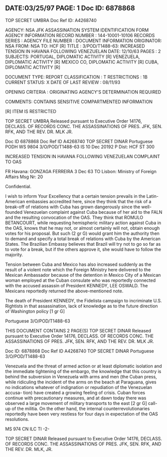 DATE:03/25/97
PAGE: 1
Doc ID: 6878868
---
TOP SECRET UMBRA
Doc Ref ID: A4268740

AGENCY: NSA
JFK ASSASSINATION SYSTEM
IDENTIFICATION FORM
AGENCY INFORMATION
RECORD NUMBER : 144-10001-10106
RECORDS SERIES :
AGENCY FILE NUMBER :
DOCUMENT INFORMATION
ORIGINATOR: NSA
FROM: NSA
TO: HCF [R]
TITLE :
3/POD/T1488-63: INCREASED TENSION IN HAVANA FOLLOWING VENEZUELAN
DATE: 12/10/63
PAGES : 2
SUBJECTS:
PORTUGAL, DIPLOMATIC ACTIVITY [R]
VENEZUELA, DIPLOMATIC ACTIVITY [R]
MEXICO CO, DIPLOMATIC ACTIVITY [R]
CUBA, DIPLOMATIC ACTIVITY [R]

DOCUMENT TYPE: REPORT
CLASSIFICATION : T
RESTRICTIONS : 1B
CURRENT STATUS: X
DATE OF LAST REVIEW : 08/11/93

OPENING CRITERIA :
ORIGINATING AGENCY'S DETERMINATION REQUIRED

COMMENTS:
CONTAINS SENSITIVE COMPARTMENTED INFORMATION

[R] ITEM IS RESTRICTED

TOP SECRET UMBRĄ
Released pursuant to Executive Order 14176, DECLASS. OF RECORDS CONC. THE ASSASSINATIONS OF PRES. JFK, SEN.
RFK, AND THE REV. DR. MLK JR.

Doc ID 6878868
Doc Ref ID A4268740
TOP SECRET DINAR
Portuguese PODH WS 9804 3/O/POD/T1488-63
IS 10 Dec 20192 P
Dist: HCF
ST 300

INCREASED TENSION IN HAVANA FOLLOWING VENEZUELAN COMPLAINT TO OAS

FR Havana: GONZAGA FERREIRA 3 Dec 63
TO Lisbon: Ministry of Foreign Affairs
Msg Nr: 20

Confidential.

I wish to inform Your Excellency that a certain tension
prevails in the Latin-American embassies accredited here, since
they think that the risk of a break-off of relations with Cuba
has grown dangerously since the well-founded Venezuelan complaint
against Cuba because of her aid to the FALN and the resulting
convocation of the OAS. They think that ROMULO BETANCOURT,
while requesting hemispheric military action against Cuba in the
OAS, knows that he may not, or almost certainly will not, obtain
enough votes for his proposal. But such (2 gr G) would grant him
the authority then to demand and specify a total break of relations
with Cuba by the American States. The Brazilian Embassy believes
that Brazil will try not to go so far as to vote for a break, but
if the others approve it, she would have to follow the majority.

Tension between Cuba and Mexico has also increased suddenly
as the result of a violent note which the Foreign Ministry here
delivered to the Mexican Ambassador because of the detention in
Mexico City of a Mexican woman employed at the Cuban consulate
who was reportedly connected with the accused assassin of
President KENNEDY, LEE OSWALD. The Mexicans reportedly returned
the above-mentioned note.

The death of President KENNEDY, the Fidelista campaign to
incriminate U.S. Rightists in that assassination, lack of
knowledge as to the future direction of Washington policy [1 gr G]

Portuguese 3/O/POD/T1488-63

THIS DOCUMENT CONTAINS 2 PAGE(S)
TOP SECRET DINAR
Released pursuant to Executive Order 14176, DECLASS. OF RECORDS CONC. THE ASSASSINATIONS OF PRES. JFK, SEN.
RFK, AND THE REV. DR. MLK JR.

Doc ID: 6878868
Doc Ref ID A4268740
TOP SECRET DINAR
Portuguese 3/O/POD/T1488-63

Venezuela and the threat of armed action or at least diplomatic
isolation and the immediate tightening of the embargo, the
knowledge that this country is behind the subversion in Venezuela
with arms and men (the Cuban press, while ridiculing the incident
of the arms on the beach at Paraguana, gives no indications
whatever of indignation or repudiation of the Venezuelan accusa-
tion) have created a growing feeling of crisis. Cuban forces
continue with precautionary measures, and at dawn today there
was observed a large movement of military transports to the east
[2 gr G] call-up of the militia. On the other hand, the internal
counterrevolutionaries reportedly have been very restless for
four days in expectation of the OAS resolutions.

MS 974 CN ILC TI -2-

TOP SECRET DINAR
Released pursuant to Executive Order 14176, DECLASS. OF RECORDS CONC. THE ASSASSINATIONS OF PRES. JFK, SEN.
RFK, AND THE REV. DR. MLK, JR.
